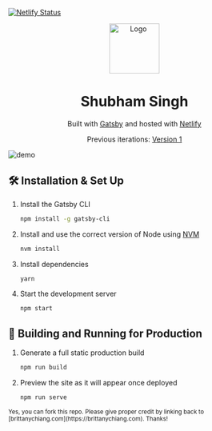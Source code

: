 <!-- ![Shubham Singh 7-14-2021 4-27-26 AM](https://user-images.githubusercontent.com/47265493/125561307-b51106b1-4d45-4506-9c9e-9e5b2446784e.png) -->
[![Netlify Status](https://api.netlify.com/api/v1/badges/411568ee-cee9-4f22-b1f1-b6f119931d6c/deploy-status)](http://shubhamdev.netlify.app)

<div align="center">
  <img alt="Logo" src="https://user-images.githubusercontent.com/47265493/125561307-b51106b1-4d45-4506-9c9e-9e5b2446784e.png" width="100" />
</div>
<h1 align="center">
  Shubham Singh
</h1>
<p align="center">
  Built with <a href="https://www.gatsbyjs.org/" target="_blank">Gatsby</a> and hosted with <a href="https://www.netlify.com/" target="_blank">Netlify</a>  
</p>
<p align="center">
  Previous iterations:
  <a href="https://suubh.github.io/Shubham" target="_blank">Version 1</a>
</p>










![demo](https://user-images.githubusercontent.com/47265493/122730181-919fdd80-d297-11eb-8e13-ada3a45355ed.png)


## 🛠 Installation & Set Up

1. Install the Gatsby CLI

   ```sh
   npm install -g gatsby-cli
   ```

2. Install and use the correct version of Node using [NVM](https://github.com/nvm-sh/nvm)

   ```sh
   nvm install
   ```

3. Install dependencies

   ```sh
   yarn
   ```

4. Start the development server

   ```sh
   npm start
   ```

## 🚀 Building and Running for Production

1. Generate a full static production build

   ```sh
   npm run build
   ```

1. Preview the site as it will appear once deployed

   ```sh
   npm run serve
   ```

<!-- ## 🎨 Color Reference

| Color          | Hex                                                                |
| -------------- | ------------------------------------------------------------------ |
| Navy           | ![#0a192f](https://via.placeholder.com/10/0a192f?text=+) `#0a192f` |
| Light Navy     | ![#112240](https://via.placeholder.com/10/0a192f?text=+) `#112240` |
| Lightest Navy  | ![#233554](https://via.placeholder.com/10/303C55?text=+) `#233554` |
| Slate          | ![#8892b0](https://via.placeholder.com/10/8892b0?text=+) `#8892b0` |
| Light Slate    | ![#a8b2d1](https://via.placeholder.com/10/a8b2d1?text=+) `#a8b2d1` |
| Lightest Slate | ![#ccd6f6](https://via.placeholder.com/10/ccd6f6?text=+) `#ccd6f6` |
| White          | ![#e6f1ff](https://via.placeholder.com/10/e6f1ff?text=+) `#e6f1ff` |
| Green          | ![#64ffda](https://via.placeholder.com/10/64ffda?text=+) `#64ffda` | -->


<sub>
  Yes, you can fork this repo. Please give  proper credit by linking back to [brittanychiang.com](https://brittanychiang.com). Thanks!
</sub>
